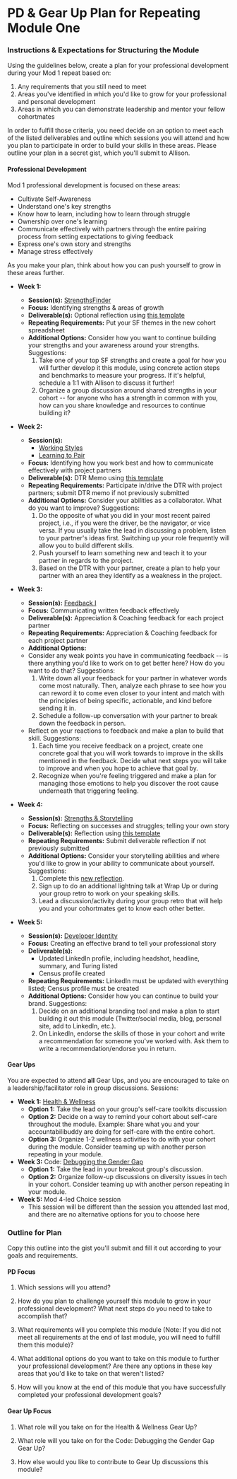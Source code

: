 # PD & Gear Up Plan for Repeating Module One

### Instructions & Expectations for Structuring the Module
Using the guidelines below, create a plan for your professional development during your Mod 1 repeat based on:

1. Any requirements that you still need to meet 
2. Areas you've identified in which you'd like to grow for your professional and personal development
3. Areas in which you can demonstrate leadership and mentor your fellow cohortmates

In order to fulfill those criteria, you need decide on an option to meet each of the listed deliverables and outline which sessions you will attend and how you plan to participate in order to build your skills in these areas. Please outline your plan in a secret gist, which you'll submit to Allison. 

#### Professional Development
Mod 1 professional development is focused on these areas:

* Cultivate Self-Awareness
* Understand one's key strengths
* Know how to learn, including how to learn through struggle
* Ownership over one's learning
* Communicate effectively with partners through the entire pairing process from setting expectations to giving feedback
* Express one's own story and strengths
* Manage stress effectively

As you make your plan, think about how you can push yourself to grow in these areas further.

* **Week 1:**
   * **Session(s):** [StrengthsFinder](https://github.com/turingschool/career-development-curriculum/blob/master/module_one/intro_strengthsfinder_session.md)
   * **Focus:** Identifying strengths & areas of growth
   * **Deliverable(s):** Optional reflection using [this template](https://github.com/turingschool/career-development-curriculum/blob/master/module_one/strengths_reflection_guidelines.md)
   * **Repeating Requirements:** Put your SF themes in the new cohort spreadsheet
   * **Additional Options:** Consider how you want to continue building your strengths and your awareness around your strengths. Suggestions:
      1. Take one of your top SF strengths and create a goal for how you will further develop it this module, using concrete action steps and benchmarks to measure your progress. If it's helpful, schedule a 1:1 with Allison to discuss it further!
      2. Organize a group discussion around shared strengths in your cohort -- for anyone who has a strength in common with you, how can you share knowledge and resources to continue building it?
      
* **Week 2:**
   * **Session(s):** 
      * [Working Styles](https://github.com/turingschool/career-development-curriculum/blob/master/module_one/working_styles.md) 
      * [Learning to Pair](https://github.com/turingschool/career-development-curriculum/blob/master/module_one/learning_to_pair.md)
   * **Focus:** Identifying how you work best and how to communicate effectively with project partners
   * **Deliverable(s):** DTR Memo using [this template](https://github.com/turingschool/career-development-curriculum/blob/master/module_one/dtr_guidelines_memo.md)
   * **Repeating Requirements:** Participate in/drive the DTR with project partners; submit DTR memo if not previously submitted
   * **Additional Options:** Consider your abilities as a collaborator. What do you want to improve? Suggestions:
      1. Do the opposite of what you did in your most recent paired project, i.e., if you were the driver, be the navigator, or vice versa. If you usually take the lead in discussing a problem, listen to your partner's ideas first. Switching up your role frequently will allow you to build different skills.
      2. Push yourself to learn something new and teach it to your partner in regards to the project. 
      3. Based on the DTR with your partner, create a plan to help your partner with an area they identify as a weakness in the project. 
   
* **Week 3:**
   * **Session(s):** [Feedback I](https://github.com/turingschool/career-development-curriculum/blob/master/module_one/feedback_i.md)
   * **Focus:** Communicating written feedback effectively
   * **Deliverable(s):** Appreciation & Coaching feedback for each project partner
   * **Repeating Requirements:** Appreciation & Coaching feedback for each project partner
   * **Additional Options:** 
    * Consider any weak points you have in communicating feedback -- is there anything you'd like to work on to get better here? How do you want to do that? Suggestions:
      1. Write down all your feedback for your partner in whatever words come most naturally. Then, analyze each phrase to see how you can reword it to come even closer to your intent and match with the principles of being specific, actionable, and kind before sending it in.
      2. Schedule a follow-up conversation with your partner to break down the feedback in person. 
    * Reflect on your reactions to feedback and make a plan to build that skill. Suggestions:
      1. Each time you receive feedback on a project, create one concrete goal that you will work towards to improve in the skills mentioned in the feedback. Decide what next steps you will take to improve and when you hope to achieve that goal by.
      2. Recognize when you're feeling triggered and make a plan for managing those emotions to help you discover the root cause underneath that triggering feeling. 
   
* **Week 4:**
   * **Session(s):** [Strengths & Storytelling](https://github.com/turingschool/career-development-curriculum/blob/master/module_one/strengths_and_storytelling.md)
   * **Focus:** Reflecting on successes and struggles; telling your own story
   * **Deliverable(s):** Reflection using [this template](https://github.com/turingschool/career-development-curriculum/blob/master/module_one/strengths_storytelling_reflection.md)
   * **Repeating Requirements:** Submit deliverable reflection if not previously submitted
   * **Additional Options:** Consider your storytelling abilities and where you'd like to grow in your ability to communicate about yourself. Suggestions:
      1. Complete this [new reflection](https://github.com/turingschool/career-development-curriculum/blob/master/module_one/strengths_storytelling_follow-up.md).
      2. Sign up to do an additional lightning talk at Wrap Up or during your group retro to work on your speaking skills.
      3. Lead a discussion/activity during your group retro that will help you and your cohortmates get to know each other better. 
   
* **Week 5:**
   * **Session(s):** [Developer Identity](https://github.com/turingschool/career-development-curriculum/blob/master/module_one/developer_identity.md)
   * **Focus:** Creating an effective brand to tell your professional story
   * **Deliverable(s):**
      * Updated LinkedIn profile, including headshot, headline, summary, and Turing listed
      * Census profile created
   * **Repeating Requirements:** LinkedIn must be updated with everything listed; Census profile must be created
   * **Additional Options:** Consider how you can continue to build your brand. Suggestions:
      1. Decide on an additional branding tool and make a plan to start building it out this module (Twitter/social media, blog, personal site, add to LinkedIn, etc.).
      2. On LinkedIn, endorse the skills of those in your cohort and write a recommendation for someone you've worked with. Ask them to write a recommendation/endorse you in return.
                          
#### Gear Ups 
You are expected to attend **all** Gear Ups, and you are encouraged to take on a leadership/facilitator role in group discussions. Sessions:

* **Week 1:** [Health & Wellness](https://github.com/turingschool/gear-up/blob/master/Mod1_Week1_mental_health_101.md)
    * **Option 1:** Take the lead on your group's self-care toolkits discussion
    * **Option 2:** Decide on a way to remind your cohort about self-care throughout the module. Example: Share what you and your accountabilibuddy are doing for self-care with the entire cohort.
    * **Option 3:** Organize 1-2 wellness activities to do with your cohort during the module. Consider teaming up with another person repeating in your module. 
* **Week 3:** Code: [Debugging the Gender Gap](https://github.com/turingschool/gear-up/blob/master/Mod1_Week3_Code_debugging_compact_version.md)
     * **Option 1:** Take the lead in your breakout group's discussion.
     * **Option 2:** Organize follow-up discussions on diversity issues in tech in your cohort. Consider teaming up with another person repeating in your module.
* **Week 5:** Mod 4-led Choice session 
     * This session will be different than the session you attended last mod, and there are no alternative options for you to choose here
 
### Outline for Plan
Copy this outline into the gist you'll submit and fill it out according to your goals and requirements.

#### PD Focus

1. Which sessions will you attend?

2. How do you plan to challenge yourself this module to grow in your professional development? What next steps do you need to take to accomplish that?

3. What requirements will you complete this module (Note: If you did not meet all requirements at the end of last module, you will need to fulfill them this module)?

4. What additional options do you want to take on this module to further your professional development? Are there any options in these key areas that you'd like to take on that weren't listed?

5. How will you know at the end of this module that you have successfully completed your professional development goals?

#### Gear Up Focus

1. What role will you take on for the Health & Wellness Gear Up?

2. What role will you take on for the Code: Debugging the Gender Gap Gear Up?

3. How else would you like to contribute to Gear Up discussions this module?

